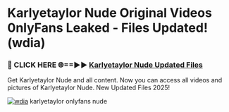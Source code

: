 # Karlyetaylor Nude Original Videos 0nlyFans Leaked - Files Updated! (wdia)

<h3>🔴 CLICK HERE 🌐==►► <a href="https://tinyurl.com/52m3yx9h" rel="nofollow">Karlyetaylor Nude Updated Files</a></h3>

Get Karlyetaylor Nude and all content. Now you can access all videos and pictures of Karlyetaylor Nude. New Updated Files 2025!

[![wdia](https://i.imgur.com/TnHtlc8.gif)](https://tinyurl.com/52m3yx9h)
karlyetaylor onlyfans nude